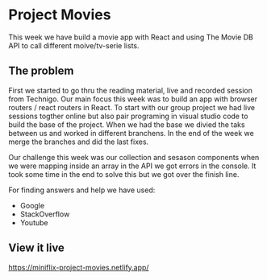 # Project Movies

This week we have build a movie app with React and using The Movie DB API to call different moive/tv-serie lists. 

## The problem

First we started to go thru the reading material, live and recorded session from Technigo. Our main focus this week was to build an app with browser routers / react routers in React. To start with our group project we had live sessions togther online but also pair programing in visual studio code to build the base of the project. When we had the base we divied the taks between us and worked in different branchens. In the end of the week we merge the branches and did the last fixes. 

Our challenge this week was our collection and sesason components when we were mapping inside an array in the API we got errors in the console. It took some time in the end to solve this but we got over the finish line. 

For finding answers and help we have used: 

- Google 
- StackOverflow
- Youtube 

## View it live

https://miniflix-project-movies.netlify.app/
